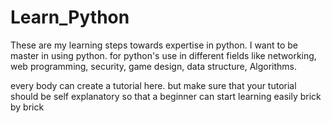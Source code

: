 # Learn_Python
These are my learning steps towards expertise in python. I want to be master in using python. 
for python's use in different fields like networking, web programming, security, game design, data structure,
Algorithms.

every body can create a tutorial here. but make sure that your tutorial should be self explanatory so that a beginner can start learning easily brick by brick

